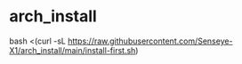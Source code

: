 # arch_install

bash <(curl -sL https://raw.githubusercontent.com/Senseye-X1/arch_install/main/install-first.sh)
